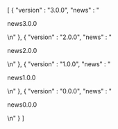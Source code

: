 [ {
  "version" : "3.0.0",
  "news" : "<p>news3.0.0</p>\n"
}, {
  "version" : "2.0.0",
  "news" : "<p>news2.0.0</p>\n"
}, {
  "version" : "1.0.0",
  "news" : "<p>news1.0.0</p>\n"
}, {
  "version" : "0.0.0",
  "news" : "<p>news0.0.0</p>\n"
} ]